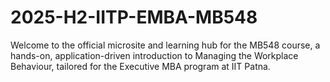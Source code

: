 # 2025-H2-IITP-EMBA-MB548
Welcome to the official microsite and learning hub for the MB548 course, a hands-on, application-driven introduction to Managing the Workplace Behaviour, tailored for the Executive MBA program at IIT Patna.
